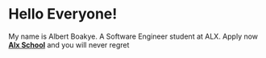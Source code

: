 # Hello Everyone!
My name is Albert Boakye. A Software Engineer student at ALX. 
Apply now **[Alx School](https://www.alxafrica.com/software/)** and you will never regret
